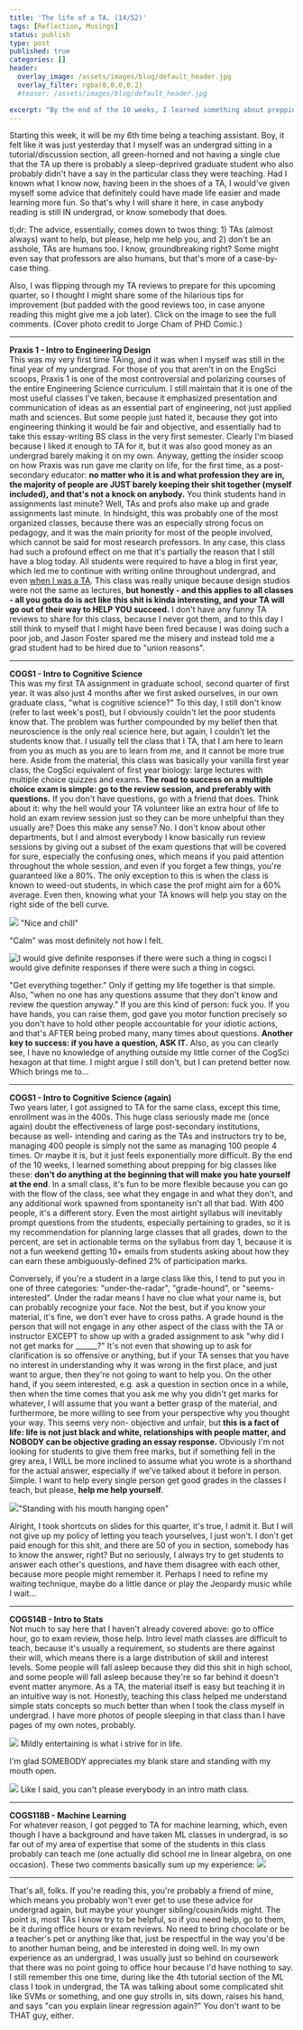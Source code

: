 ```yaml
---
title: 'The life of a TA. (14/52)'
tags: [Reflection, Musings]
status: publish
type: post
published: true
categories: []
header:
  overlay_image: /assets/images/blog/default_header.jpg
  overlay_filter: rgba(0,0,0,0.2)
  #teaser: /assets/images/blog/default_header.jpg

excerpt: "By the end of the 10 weeks, I learned something about prepping for big classes like these: don't do anything at the beginning that will make you hate yourself at the end."
---
```

Starting this week, it will be my 6th time being a teaching assistant. Boy, it
felt like it was just yesterday that I myself was an undergrad sitting in a
tutorial/discussion section, all green-horned and not having a single clue
that the TA up there is probably a sleep-deprived graduate student who also
probably didn't have a say in the particular class they were teaching. Had I
known what I know now, having been in the shoes of a TA, I would've given
myself some advice that definitely could have made life easier and made
learning more fun. So that's why I will share it here, in case anybody reading
is still IN undergrad, or know somebody that does.

tl;dr: The advice, essentially, comes down to twos thing: 1) TAs (almost
always) want to help, but please, help me help you, and 2) don't be an
asshole, TAs are humans too. I know, groundbreaking right? Some might even say
that professors are also humans, but that's more of a case-by-case thing.

Also, I was flipping through my TA reviews to prepare for this upcoming
quarter, so I thought I might share some of the hilarious tips for improvement
(but padded with the good reviews too, in case anyone reading this might give
me a job later). Click on the image to see the full comments. (Cover photo
credit to Jorge Cham of PHD Comic.)

* * *

**Praxis 1 - Intro to Engineering Design**  
This was my very first time TAing, and it was when I myself was still in the
final year of my undergrad. For those of you that aren't in on the EngSci
scoops, Praxis 1 is one of the most controversial and polarizing courses of
the entire Engineering Science curriculum. I still maintain that it is one of
the most useful classes I've taken, because it emphasized presentation and
communication of ideas as an essential part of engineering, not just applied
math and sciences. But some people just hated it, because they got into
engineering thinking it would be fair and objective, and essentially had to
take this essay-writing BS class in the very first semester. Clearly I'm
biased because I liked it enough to TA for it, but it was also good money as
an undergrad barely making it on my own. Anyway, getting the insider scoop on
how Praxis was run gave me clarity on life, for the first time, as a post-
secondary educator: **no matter who it is and what profession they are in, the
majority of people are JUST barely keeping their shit together (myself
included), and that's not a knock on anybody.** You think students hand in
assignments last minute? Well, TAs and profs also make up and grade
assignments last minute. In hindsight, this was probably one of the most
organized classes, because there was an especially strong focus on pedagogy,
and it was the main priority for most of the people involved, which cannot be
said for most research professors. In any case, this class had such a profound
effect on me that it's partially the reason that I still have a blog today.
All students were required to have a blog in first year, which led me to
continue with writing online throughout undergrad, and even [when I was a
TA](https://d9h0st.wordpress.com/2013/09/12/reflection-studio-1w-sept-11-13/).
This class was really unique because design studios were not the same as
lectures, **but honestly - and this applies to all classes - all you gotta do
is act like this shit is kinda interesting, and your TA will go out of their
way to HELP YOU succeed.** I don't have any funny TA reviews to share for this
class, because I never got them, and to this day I still think to myself that
I might have been fired because I was doing such a poor job, and Jason Foster
spared me the misery and instead told me a grad student had to be hired due to
"union reasons".

* * *

**COGS1 - Intro to Cognitive Science**  
This was my first TA assignment in graduate school, second quarter of first
year. It was also just 4 months after we first asked ourselves, in our own
graduate class, "what is cognitive science?" To this day, I still don't know
(refer to last week's post), but I obviously couldn't let the poor students
know that. The problem was further compounded by my belief then that
neuroscience is the only real science here, but again, I couldn't let the
students know that. I usually tell the class that I TA, that I am here to
learn from you as much as you are to learn from me, and it cannot be more true
here. Aside from the material, this class was basically your vanilla first
year class, the CogSci equivalent of first year biology: large lectures with
multiple choice quizzes and exams. **The road to success on a multiple choice
exam is simple: go to the review session, and preferably with questions.** If
you don't have questions, go with a friend that does. Think about it: why the
hell would your TA volunteer like an extra hour of life to hold an exam review
session just so they can be more unhelpful than they usually are? Does this
make any sense? No. I don't know about other departments, but I and almost
everybody I know basically run review sessions by giving out a subset of the
exam questions that will be covered for sure, especially the confusing ones,
which means if you paid attention throughout the whole session, and even if
you forget a few things, you're guaranteed like a 80%. The only exception to
this is when the class is known to weed-out students, in which case the prof
might aim for a 60% average. Even then, knowing what your TA knows will help
you stay on the right side of the bell curve.

![](/assets/images/blog/2017-04-09-TA-1.png)
"Nice and chill"

"Calm" was most definitely not how I felt.

![I would give definite responses if there were such a thing in
cogsci](/assets/images/blog/2017-04-09-TA-2.png)
I would give definite responses if there were such a thing in cogsci.

"Get everything together." Only if getting my life together is that simple.
Also, "when no one has any questions assume that they don't know and review
the question anyway." If you are this kind of person: fuck you. If you have
hands, you can raise them, god gave you motor function precisely so you don't
have to hold other people accountable for your idiotic actions, and that's
AFTER being probed many, many times about questions. **Another key to success:
if you have a question, ASK IT.** Also, as you can clearly see, I have no
knowledge of anything outside my little corner of the CogSci hexagon at that
time. I might argue I still don't, but I can pretend better now. Which brings
me to...

* * *

**COGS1 - Intro to Cognitive Science (again)**  
Two years later, I got assigned to TA for the same class, except this time,
enrollment was in the 400s. This huge class seriously made me (once again)
doubt the effectiveness of large post-secondary institutions, because as well-
intending and caring as the TAs and instructors try to be, managing 400 people
is simply not the same as managing 100 people 4 times. Or maybe it is, but it
just feels exponentially more difficult. By the end of the 10 weeks, I learned
something about prepping for big classes like these: **don't do anything at
the beginning that will make you hate yourself at the end**. In a small class,
it's fun to be more flexible because you can go with the flow of the class,
see what they engage in and what they don't, and any additional work spawned
from spontaneity isn't all that bad. With 400 people, it's a different story.
Even the most airtight syllabus will inevitably prompt questions from the
students, especially pertaining to grades, so it is my recommendation for
planning large classes that all grades, down to the percent, are set in
actionable terms on the syllabus from day 1, because it is not a fun weekend
getting 10+ emails from students asking about how they can earn these
ambiguously-defined 2% of participation marks.

Conversely, if you're a student in a large class like this, I tend to put you
in one of three categories: "under-the-radar", "grade-hound", or "seems-
interested". Under the radar means I have no clue what your name is, but can
probably recognize your face. Not the best, but if you know your material,
it's fine, we don't ever have to cross paths. A grade hound is the person that
will not engage in any other aspect of the class with the TA or instructor
EXCEPT to show up with a graded assignment to ask "why did I not get marks for
______?" It's not even that showing up to ask for clarification is so
offensive or anything, but if your TA senses that you have no interest in
understanding why it was wrong in the first place, and just want to argue,
then they're not going to want to help you. On the other hand, if you seem
interested, e.g. ask a question in section once in a while, then when the time
comes that you ask me why you didn't get marks for whatever, I will assume
that you want a better grasp of the material, and furthermore, be more willing
to see from your perspective why you thought your way. This seems very non-
objective and unfair, but **this is a fact of life: life is not just black and
white, relationships with people matter, and NOBODY can be objective grading
an essay response.** Obviously I'm not looking for students to give them free
marks, but if something fell in the grey area, I WILL be more inclined to
assume what you wrote is a shorthand for the actual answer, especially if
we've talked about it before in person. Simple. I want to help every single
person get good grades in the classes I teach, but please, **help me help
yourself**.

![](/assets/images/blog/2017-04-09-TA-3.png)"Standing with his mouth hanging open"

Alright, I took shortcuts on slides for this quarter, it's true, I admit it.
But I will not give up my policy of letting you teach yourselves, I just
won't. I don't get paid enough for this shit, and there are 50 of you in
section, somebody has to know the answer, right? But no seriously, I always
try to get students to answer each other's questions, and have them disagree
with each other, because more people might remember it. Perhaps I need to
refine my waiting technique, maybe do a little dance or play the Jeopardy
music while I wait...

* * *

**COGS14B - Intro to Stats**  
Not much to say here that I haven't already covered above: go to office hour,
go to exam review, those help. Intro level math classes are difficult to
teach, because it's usually a requirement, so students are there against their
will, which means there is a large distribution of skill and interest levels.
Some people will fall asleep because they did this shit in high school, and
some people will fall asleep because they're so far behind it doesn't event
matter anymore. As a TA, the material itself is easy but teaching it in an
intuitive way is not. Honestly, teaching this class helped me understand
simple stats concepts so much better than when I took the class myself in
undergrad. I have more photos of people sleeping in that class than I have
pages of my own notes, probably.

![](/assets/images/blog/2017-04-09-TA-4.png)
Mildly entertaining is what i strive for in life.

I'm glad SOMEBODY appreciates my blank stare and standing with my mouth open.

![](/assets/images/blog/2017-04-09-TA-5.png)
Like I said, you can't please everybody in an intro math class.

* * *

**COGS118B - Machine Learning**  
For whatever reason, I got pegged to TA for machine learning, which, even
though I have a background and have taken ML classes in undergrad, is so far
out of my area of expertise that some of the students in this class probably
can teach me (one actually did school me in linear algebra, on one occasion).
These two comments basically sum up my experience:
![](/assets/images/blog/2017-04-09-TA-6.png)
* * *

That's all, folks. If you're reading this, you're probably a friend of mine,
which means you probably won't ever get to use these advice for undergrad
again, but maybe your younger sibling/cousin/kids might. The point is, most
TAs I know try to be helpful, so if you need help, go to them, be it during
office hours or exam reviews. No need to bring chocolate or be a teacher's pet
or anything like that, just be respectful in the way you'd be to another human
being, and be interested in doing well. In my own experience as an undergrad,
I was usually just so behind on coursework that there was no point going to
office hour because I'd have nothing to say. I still remember this one time,
during like the 4th tutorial section of the ML class I took in undergrad, the
TA was talking about some complicated shit like SVMs or something, and one guy
strolls in, sits down, raises his hand, and says "can you explain linear
regression again?" You don't want to be THAT guy, either.
